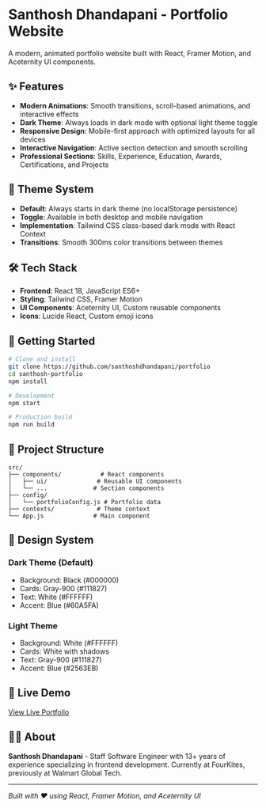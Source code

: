 # Santhosh Dhandapani - Portfolio Website

A modern, animated portfolio website built with React, Framer Motion, and Aceternity UI components.

## ✨ Features

- **Modern Animations**: Smooth transitions, scroll-based animations, and interactive effects
- **Dark Theme**: Always loads in dark mode with optional light theme toggle
- **Responsive Design**: Mobile-first approach with optimized layouts for all devices
- **Interactive Navigation**: Active section detection and smooth scrolling
- **Professional Sections**: Skills, Experience, Education, Awards, Certifications, and Projects

## 🌙 Theme System

- **Default**: Always starts in dark theme (no localStorage persistence)
- **Toggle**: Available in both desktop and mobile navigation
- **Implementation**: Tailwind CSS class-based dark mode with React Context
- **Transitions**: Smooth 300ms color transitions between themes

## 🛠️ Tech Stack

- **Frontend**: React 18, JavaScript ES6+
- **Styling**: Tailwind CSS, Framer Motion
- **UI Components**: Aceternity UI, Custom reusable components
- **Icons**: Lucide React, Custom emoji icons

## 🚀 Getting Started

```bash
# Clone and install
git clone https://github.com/santhoshdhandapani/portfolio
cd santhosh-portfolio
npm install

# Development
npm start

# Production build
npm run build
```

## 📁 Project Structure

```
src/
├── components/           # React components
│   ├── ui/              # Reusable UI components
│   └── ...             # Section components
├── config/
│   └── portfolioConfig.js # Portfolio data
├── contexts/            # Theme context
└── App.js              # Main component
```

## 🎨 Design System

### Dark Theme (Default)
- Background: Black (#000000)
- Cards: Gray-900 (#111827)
- Text: White (#FFFFFF)
- Accent: Blue (#60A5FA)

### Light Theme
- Background: White (#FFFFFF)
- Cards: White with shadows
- Text: Gray-900 (#111827)
- Accent: Blue (#2563EB)

## 🔗 Live Demo

[View Live Portfolio](https://santhoshdhandapani.github.io)

## 👨‍💻 About

**Santhosh Dhandapani** - Staff Software Engineer with 13+ years of experience specializing in frontend development. Currently at FourKites, previously at Walmart Global Tech.

---

*Built with ❤️ using React, Framer Motion, and Aceternity UI*
